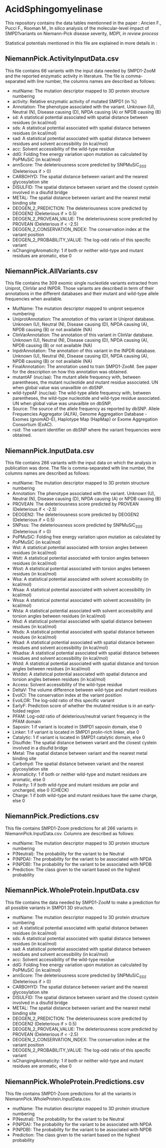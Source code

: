 # AcidSphingomyelinase

This repository contains the data tables mentionned in the paper :
Ancien F., Pucci F., Rooman M., In silico analysis of the molecular-level impact of SMPD1variants on Niemann-Pick disease severity, *MDPI*, *in review process*

Statistical potentials mentioned in this file are explained in more details in :


## NiemannPick.ActivityInputData.csv
This file contains 66 variants with the input data needed by SMPD1-ZooM and the reported enzymatic activity in literature.
The file is comma-separated with line number, the columns names are described as follows:

- mutName: The mutation descriptor mapped to 3D protein structure numbering
- activity: Relative enzymatic activity of mutated SMPD1 (in %)
- Annotation: The phenotype associated with the variant. Unknown (U), Neutral (N), Disease causing (D), NPDA causing (A) or NPDB causing (B)
- sd: A statistical potential associated with spatial distance between residues (in kcal/mol)
- sds: A statistical potential associated with spatial distance between residues (in kcal/mol)
- sad: A statistical potential associated with spatial distance between residues and solvent accessibility (in kcal/mol)
- acc: Solvent accessibility of the wild-type residue
- ddG: Folding free energy variation upon mutation as calculated by PoPMuSiC (in kcal/mol)
- annScore: The deleteriousness score predicted by SNPMuSiC$_{SSS}$ (Deleterious if > 0)
- CARBOHYD: The spatial distance between variant and the nearest glycosylation site
- DISULFID: The spatial distance between variant and the closest cystein involved in a disufid bridge
- METAL: The spatial distance between variant and the nearest metal binding site
- DEOGEN_2_PREDICTION: The deleteriousness score predicted by DEOGEN2 (Deleterious if > 0.5)
- DEOGEN_2_PROVEAN_VALUE: The deleteriousness score predicted by PROVEAN (Deleterious if < -2.5)
- DEOGEN_2_CONSERVATION_INDEX: The conservation index at the variant position
- DEOGEN_2_PROBABILITY_VALUE: The log-odd ratio of this specific variant
- isChangingAromaticity: 1 if both or neither wild-type and mutant residues are aromatic, else 0

## NiemannPick.AllVariants.csv
This file contains the 309 exomic single nucleotide variants extracted from Uniprot, ClinVar and INPDR.
Those variants are described in term of their annotations in the different databases and their mutant and wild-type allele frequencies when available.

- MutName: The mutation descriptor mapped to uniprot sequence numbering
- UniprotAnnotation: The annotation of this variant in Uniprot database. Unknown (U), Neutral (N), Disease causing (D), NPDA causing (A), NPDB causing (B) or not available (NA)
- ClinVarAnnotation: The annotation of this variant in ClinVar database. Unknown (U), Neutral (N), Disease causing (D), NPDA causing (A), NPDB causing (B) or not available (NA)
- InpdrAnnotation: The annotation of this variant in the INPDR database. Unknown (U), Neutral (N), Disease causing (D), NPDA causing (A), NPDB causing (B) or not available (NA)
- FinalAnnotation: The annotation used to train SMPD1-ZooM. See paper for the description on how this annotation was obtained.
- mutantAF (nuc/aa): The mutant allele frequency with, between parentheses, the mutant nucleotide and mutant residue associated. UN when global value was unavailble on dbSNP.
- wild-typeAF (nuc/aa): The wild-type allele frequency with, between parentheses, the wild-type nucleotide and wild-type residue associated. UN when global value was unavailble on dbSNP.
- Source: The source of the allele frequency as reported by dbSNP. Allele Frequencies Aggregator (ALFA), Genome Aggregation Database - Exomes (gnomAD-E), Haplotype Map (HapMap) or Exome Aggregation Consortium (ExAC).
- rsid: The variant identifier on dbSNP where the variant frequencies were obtained.

## NiemannPick.InputData.csv
This file contains 266 variants with the input data on which the analysis in publication was done.
The file is comma-separated with line number, the columns names are described as follows:
- mutName: The mutation descriptor mapped to 3D protein structure numbering
- Annotation: The phenotype associated with the variant. Unknown (U), Neutral (N), Disease causing (D), NPDA causing (A) or NPDB causing (B)
- PROVEAN: The deleteriousness score predicted by PROVEAN (Deleterious if < -2.5)
- DEOGEN2: The deleteriousness score predicted by DEOGEN2 (Deleterious if > 0.5)
- SNPsss: The deleteriousness score predicted by SNPMuSiC$_{SSS}$ (Deleterious if > 0)
- PoPMuSiC: Folding free energy variation upon mutation as calculated by PoPMuSiC (in kcal/mol)
- Wst: A statistical potential associated with torsion angles between residues (in kcal/mol)
- Wstt: A statistical potential associated with torsion angles between residues (in kcal/mol)
- Wsst: A statistical potential associated with torsion angles between residues (in kcal/mol)
- Wsa: A statistical potential associated with solvent accessibility (in kcal/mol)
- Wsaa: A statistical potential associated with solvent accessibility (in kcal/mol)
- Wssa: A statistical potential associated with solvent accessibility (in kcal/mol)
- Wsta: A statistical potential associated with solvent accessibility and torsion angles between residues (in kcal/mol)
- Wsd: A statistical potential associated with spatial distance between residues (in kcal/mol)
- Wsds: A statistical potential associated with spatial distance between residues (in kcal/mol)
- Wsad: A statistical potential associated with spatial distance between residues and solvent accessibility (in kcal/mol)
- Wsadsa: A statistical potential associated with spatial distance between residues and solvent accessibility (in kcal/mol)
- Wstd: A statistical potential associated with spatial distance and torsion angles between residues (in kcal/mol)
- Wstdst: A statistical potential associated with spatial distance and torsion angles between residues (in kcal/mol)
- Access: Solvent accessibility of the wild-type residue
- DeltaV: The volume difference between wild-type and mutant residues
- EvolCI: The conservation index at the variant position
- EvolLOR: The log-odd ratio of this specific variant
- EarlyF: Prediction score of whether the mutated residue is in an early-folded region
- PFAM: Log-odd ratio of deleterious/neutral variant frequency in the PFAM domain
- Saposin: 1 if variant is located in SMPD1 saposin domain, else 0
- Linker:  1 if variant is located in SMPD1 prolin-rich linker, else 0
- Catalytic: 1 if variant is located in SMPD1 catalytic domain, else 0
- Disulfide: The spatial distance between variant and the closest cystein involved in a disufid bridge
- Metal: The spatial distance between variant and the nearest metal binding site
- Carbohyd: The spatial distance between variant and the nearest glycosylation site
- Aromaticity: 1 if both or neither wild-type and mutant residues are aromatic, else 0
- Polarity: 1 if both wild-type and mutant residues are polar and uncharged, else 0 (CHECK) 
- Charge: 1 if both wild-type and mutant residues have the same charge, else 0


## NiemannPick.Predictions.csv
This file contains SMPD1-Zoom predictions for all 266 variants in NiemannPick.InputData.csv.
Columns are described as follows:
- mutName: The mutation descriptor mapped to 3D protein structure numbering
- P(Neutral): The probability for the variant to be Neutral
- P(NPDA): The probability for the variant to be associated with NPDA
- P(NPDB): The probability for the variant to be associated with NPDB
- Prediction: The class given to the variant based on the highest probability

## NiemannPick.WholeProtein.InputData.csv
This file contains the data needed by SMPD1-ZooM to make a prediction for all possible variants in SMPD1 3D structure.
- mutName: The mutation descriptor mapped to 3D protein structure numbering
- sd: A statistical potential associated with spatial distance between residues (in kcal/mol)
- sds: A statistical potential associated with spatial distance between residues (in kcal/mol)
- sad: A statistical potential associated with spatial distance between residues and solvent accessibility (in kcal/mol)
- acc: Solvent accessibility of the wild-type residue
- ddG: Folding free energy variation upon mutation as calculated by PoPMuSiC (in kcal/mol)
- annScore: The deleteriousness score predicted by SNPMuSiC$_{SSS}$ (Deleterious if > 0)
- CARBOHYD: The spatial distance between variant and the nearest glycosylation site
- DISULFID: The spatial distance between variant and the closest cystein involved in a disufid bridge
- METAL: The spatial distance between variant and the nearest metal binding site
- DEOGEN_2_PREDICTION: The deleteriousness score predicted by DEOGEN2 (Deleterious if > 0.5)
- DEOGEN_2_PROVEAN_VALUE: The deleteriousness score predicted by PROVEAN (Deleterious if < -2.5)
- DEOGEN_2_CONSERVATION_INDEX: The conservation index at the variant position
- DEOGEN_2_PROBABILITY_VALUE: The log-odd ratio of this specific variant
- isChangingAromaticity: 1 if both or neither wild-type and mutant residues are aromatic, else 0

## NiemannPick.WholeProtein.Predictions.csv
This file contains SMPD1-Zoom predictions for all the variants in NiemannPick.WholeProtein.InputData.csv.
- mutName: The mutation descriptor mapped to 3D protein structure numbering
- P(Neutral): The probability for the variant to be Neutral
- P(NPDA): The probability for the variant to be associated with NPDA
- P(NPDB): The probability for the variant to be associated with NPDB
- Prediction: The class given to the variant based on the highest probability
